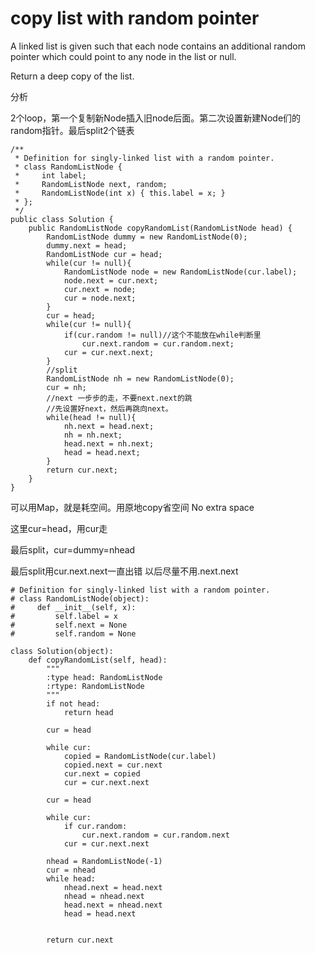 # copy list with random pointer

A linked list is given such that each node contains an additional random pointer which could point to any node in the list or null.

Return a deep copy of the list.

分析

2个loop，第一个复制新Node插入旧node后面。第二次设置新建Node们的random指针。最后split2个链表



```text
/**
 * Definition for singly-linked list with a random pointer.
 * class RandomListNode {
 *     int label;
 *     RandomListNode next, random;
 *     RandomListNode(int x) { this.label = x; }
 * };
 */
public class Solution {
    public RandomListNode copyRandomList(RandomListNode head) {
        RandomListNode dummy = new RandomListNode(0);
        dummy.next = head;
        RandomListNode cur = head;
        while(cur != null){
            RandomListNode node = new RandomListNode(cur.label);
            node.next = cur.next;
            cur.next = node;
            cur = node.next;
        }
        cur = head;
        while(cur != null){
            if(cur.random != null)//这个不能放在while判断里
                cur.next.random = cur.random.next;
            cur = cur.next.next;
        }
        //split
        RandomListNode nh = new RandomListNode(0);
        cur = nh;
        //next 一步步的走，不要next.next的跳
        //先设置好next，然后再跳向next。
        while(head != null){
            nh.next = head.next;  
            nh = nh.next;
            head.next = nh.next;            
            head = head.next;
        }
        return cur.next;
    }
}
```

可以用Map，就是耗空间。用原地copy省空间 No extra space

这里cur=head，用cur走

最后split，cur=dummy=nhead

最后split用cur.next.next一直出错 以后尽量不用.next.next

```text
# Definition for singly-linked list with a random pointer.
# class RandomListNode(object):
#     def __init__(self, x):
#         self.label = x
#         self.next = None
#         self.random = None

class Solution(object):
    def copyRandomList(self, head):
        """
        :type head: RandomListNode
        :rtype: RandomListNode
        """
        if not head:
            return head

        cur = head

        while cur:
            copied = RandomListNode(cur.label)
            copied.next = cur.next
            cur.next = copied
            cur = cur.next.next

        cur = head

        while cur:
            if cur.random:
                cur.next.random = cur.random.next
            cur = cur.next.next

        nhead = RandomListNode(-1)
        cur = nhead
        while head:
            nhead.next = head.next
            nhead = nhead.next
            head.next = nhead.next
            head = head.next


        return cur.next
```

